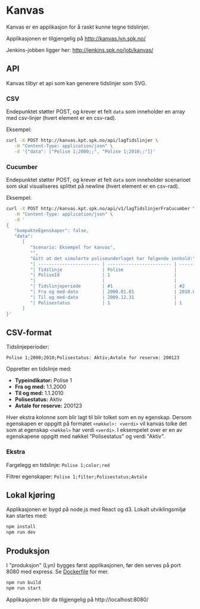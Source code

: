 # Kanvas

Kanvas er en applikasjon for å raskt kunne tegne tidslinjer.

Applikasjonen er tilgjengelig på http://kanvas.lyn.spk.no/

Jenkins-jobben ligger her: http://jenkins.spk.no/job/kanvas/

## API

Kanvas tilbyr et api som kan generere tidslinjer som SVG.


### CSV
Endepunktet støtter POST, og krever et felt `data` som inneholder en array med csv-linjer (hvert element er en csv-rad).

Eksempel:
``` bash
curl -X POST http://kanvas.kpt.spk.no/api/lagTidslinjer \
   -H "Content-Type: application/json" \
   -d '{"data": ["Polise 1;2000;;", "Polise 1;2010;;"]}'
```
### Cucumber
Endepunktet støtter POST, og krever et felt `data` som inneholder scenarioet som skal visualiseres splittet på newline (hvert element er en csv-rad).

Eksempel:
``` bash
curl -X POST http://kanvas.kpt.spk.no/api/v1/lagTidslinjerFraCucumber \
   -H "Content-Type: application/json" \
   -d '
{
   "kompakteEgenskaper": false,
   "data":
      [
         "Scenario: Eksempel for kanvas",
         "",
         "Gitt at det simulerte poliseunderlaget har følgende innhold:",
         "| ----------------------- | ------------------------ | ---------- |",
         "| Tidslinje               | Polise                   |            |",
         "| PoliseId                | 1                        |            |",
         "|                         |                          |            |",
         "| Tidslinjeperiode        | #1                       | #2         |",
         "| Fra og med-dato         | 2000.01.01               | 2010.01.01 |",
         "| Til og med-dato         | 2009.12.31               |            |",
         "| Polisestatus            | 1                        | 1          |"
      ]
}'
```

## CSV-format

Tidslinjeperioder:

`Polise 1;2000;2010;Polisestatus: Aktiv;Avtale for reserve: 200123`

Oppretter en tidslinje med:
* **Typeindikator:** Polise 1
* **Fra og med:** 1.1.2000
* **Til og med:** 1.1.2010
* **Polisestatus:** Aktiv
* **Avtale for reserve:** 200123

Hver ekstra kolonne som blir lagt til blir tolket som en ny egenskap.
Dersom egenskapen er oppgitt på formatet `<nøkkel>: <verdi>` vil kanvas tolke det som at egenskap `<nøkkel>` har verdi `<verdi>`.
I eksempelet over er en av egenskapene oppgitt med nøkkel "Polisestatus" og verdi "Aktiv".

### Ekstra
Fargelegg en tidslinje:
`Polise 1;color;red`

Filtrer egenskaper:
`Polise 1;filter;Polisestatus;Avtale`


## Lokal kjøring

Applikasjonen er bygd på node.js med React og d3. Lokalt utviklingsmiljø kan startes med:

``` bash
npm install
npm run dev
```

## Produksjon

I "produksjon" (Lyn) bygges først applikasjonen, før den serves på port 8080 med express. Se [Dockerfile](./Dockerfile) for mer.

``` bash
npm run build
npm run start
```

Applikasjonen blir da tilgjengelig på http://localhost:8080/
